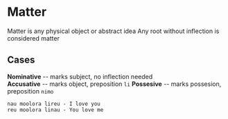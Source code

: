 # Matter
Matter is any physical object or abstract idea
Any root without inflection is considered matter

## Cases
**Nominative** -- marks subject, no inflection needed  
**Accusative** -- marks object, preposition `li`
**Possesive** -- marks possesion, preposition `nimo`

`nau moolora lireu - I love you `  
`reu moolora linau - You love me`

